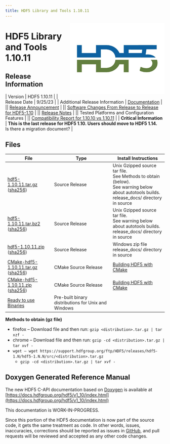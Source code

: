 ```yaml
---
title: HDF5 Library and Tools 1.10.11
---
```


<img alt="HDF5 Logo" align=right width=300 src="/assets/img/hdf5.jpeg">

# HDF5 Library and Tools 1.10.11

## Release Information


| Version | HDF5 1.10.11 |
| Release Date |  9/25/23 |
| Additional Release Information | [Documentation](https://docs.hdfgroup.org/hdf5/v1_10/index.html) | 
|| [Release Announcement](https://www.hdfgroup.org/2023/09/release-of-hdf5-1-10-11-library-and-tools-newsletter-198/) | 
|| [Software Changes From Release to Release for HDF5-1.10](https://support.hdfgroup.org/releases/hdf5/documentation/release_specifics/sw_changes_1.10.html) |
|| [Release Notes](https://raw.githubusercontent.com/HDFGroup/hdf5/hdf5_1_10_11/release_docs/RELEASE.txt) | 
|| Tested Platforms and Configuration Features |
|| [Compatibility Report for 1.10.10 vs 1.10.11](https://htmlpreview.github.io/?https://github.com/HDFGroup/hdf5doc/blob/master/html/ADGuide/Compatibility_Report/hdf5-1.10.10-vs-hdf5-1.10.11-interface_compatibility_report.html) | 
| **Critical Information** | **This is the last release for HDF5 1.10. Users should move to HDF5 1.14.** <br> Is there a migration document? | 
   
## Files 

| File | Type | Install Instructions |
| ---- | ---- | ---- |
| [hdf5-1.10.11.tar.gz](https://hdf-wordpress-1.s3.amazonaws.com/wp-content/uploads/manual/HDF5/HDF5_1.10.11/src/hdf5-1.10.11.tar.gz) <br>([sha256](https://hdf-wordpress-1.s3.amazonaws.com/wp-content/uploads/manual/HDF5/HDF5_1.10.11/src/hdf5-1.10.11.tar.gz.sha256)) | Source Release | Unix Gzipped source tar file. <br>See Methods to obtain (below).<br>See warning below about autotools builds. <br> release_docs/ directory in source |
| [hdf5-1.10.11.tar.bz2](https://hdf-wordpress-1.s3.amazonaws.com/wp-content/uploads/manual/HDF5/HDF5_1.10.11/src/hdf5-1.10.11.tar.bz2.sha256) <br> ([sha256](https://hdf-wordpress-1.s3.amazonaws.com/wp-content/uploads/manual/HDF5/HDF5_1.10.11/src/hdf5-1.10.11.tar.bz2.sha256)) |  Source Release | Unix Gzipped source tar file. <br>See warning below about autotools builds. <br> release_docs/ directory in source |
| [hdf5-1.10.11.zip](https://hdf-wordpress-1.s3.amazonaws.com/wp-content/uploads/manual/HDF5/HDF5_1.10.11/src/hdf5-1.10.11.zip) <br> ([sha256](https://hdf-wordpress-1.s3.amazonaws.com/wp-content/uploads/manual/HDF5/HDF5_1.10.11/src/hdf5-1.10.11.zip.sha256)) |  Source Release | Windows zip file <br> release_docs/ directory in source |
| [CMake-hdf5-1.10.11.tar.gz](https://hdf-wordpress-1.s3.amazonaws.com/wp-content/uploads/manual/HDF5/HDF5_1.10.11/src/CMake-hdf5-1.10.11.tar.gz) <br> ([sha256](https://hdf-wordpress-1.s3.amazonaws.com/wp-content/uploads/manual/HDF5/HDF5_1.10.11/src/CMake-hdf5-1.10.11.tar.gz.sha256)) | CMake Source Release | [Building HDF5 with CMake](https://raw.githubusercontent.com/HDFGroup/hdf5/hdf5_1.10.11/release_docs/INSTALL_CMake.txt) |
| [CMake-hdf5-1.10.11.zip](https://hdf-wordpress-1.s3.amazonaws.com/wp-content/uploads/manual/HDF5/HDF5_1.10.11/src/CMake-hdf5-1.10.11.zip) <br> ([sha256](https://hdf-wordpress-1.s3.amazonaws.com/wp-content/uploads/manual/HDF5/HDF5_1.10.11/src/CMake-hdf5-1.10.11.zip.sha256)) | CMake Source Release | [Building HDF5 with CMake](https://raw.githubusercontent.com/HDFGroup/hdf5/hdf5_1.10.11/release_docs/INSTALL_CMake.txt) |  |
| [Ready to use Binaries](https://support.hdfgroup.org/ftp/HDF5/releases/hdf5-1.12/hdf5-1.10.11/bin/) | Pre-built binary distributions for Unix and Windows ||

**Methods to obtain  (gz file)**
* firefox – Download file and then run:  `gzip <distribution>.tar.gz | tar xzf -`
* chrome –  Download file and then run:  `gzip -cd <distribution>.tar.gz | tar xvf -`
* `wget – wget https://support.hdfgroup.org/ftp/HDF5/releases/hdf5-1.N/hdf5-1.N.N/src/<distribution>.tar.gz`
  * `gzip -cd <distribution>.tar.gz | tar xvf -`

## Doxygen Generated Reference Manual         

The new HDF5 C-API documentation based on [Doxygen](https://www.doxygen.nl/index.html) is available at
      [https://docs.hdfgroup.org/hdf5/v1_10/index.html](https://docs.hdfgroup.org/hdf5/v1_10/index.html)

This documentation is WORK-IN-PROGRESS. 

Since this portion of the HDF5 documentation is now part of the source code, it gets the same treatment as code. In other words, issues, inaccuracies, corrections should be reported as issues in [GitHub](https://github.com/HDFGroup/hdf5/issues), and pull requests will be reviewed and accepted as any other code changes.
